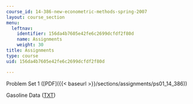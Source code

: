 ```yaml
---
course_id: 14-386-new-econometric-methods-spring-2007
layout: course_section
menu:
  leftnav:
    identifier: 156da4b7605e42fe6c2699dcfdf2f80d
    name: Assignments
    weight: 30
title: Assignments
type: course
uid: 156da4b7605e42fe6c2699dcfdf2f80d

---
```


Problem Set 1 ([PDF]({{< baseurl >}}/sections/assignments/ps01_14_386))

Gasoline Data ([TXT](/courses/economics/14-386-new-econometric-methods-spring-2007/assignments/ps1_gasdata.txt))